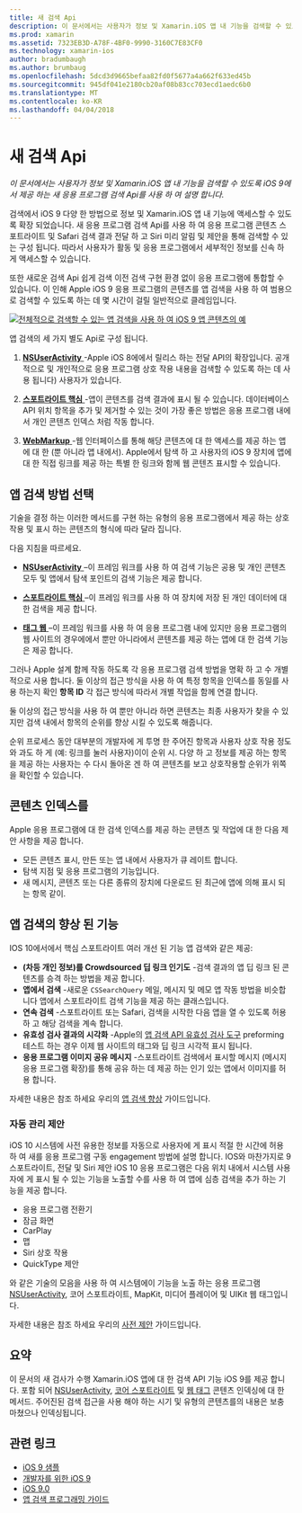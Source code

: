 ```yaml
---
title: 새 검색 Api
description: 이 문서에서는 사용자가 정보 및 Xamarin.iOS 앱 내 기능을 검색할 수 있도록 iOS 9에서 제공 하는 새 응용 프로그램 검색 Api를 사용 하 여 설명 합니다.
ms.prod: xamarin
ms.assetid: 7323EB3D-A78F-4BF0-9990-3160C7E83CF0
ms.technology: xamarin-ios
author: bradumbaugh
ms.author: brumbaug
ms.openlocfilehash: 5dcd3d9665befaa82fd0f5677a4a662f633ed45b
ms.sourcegitcommit: 945df041e2180cb20af08b83cc703ecd1aedc6b0
ms.translationtype: MT
ms.contentlocale: ko-KR
ms.lasthandoff: 04/04/2018
---
```

# <a name="new-search-apis"></a>새 검색 Api

_이 문서에서는 사용자가 정보 및 Xamarin.iOS 앱 내 기능을 검색할 수 있도록 iOS 9에서 제공 하는 새 응용 프로그램 검색 Api를 사용 하 여 설명 합니다._

검색에서 iOS 9 다양 한 방법으로 정보 및 Xamarin.iOS 앱 내 기능에 액세스할 수 있도록 확장 되었습니다. 새 응용 프로그램 검색 Api를 사용 하 여 응용 프로그램 콘텐츠 스포트라이트 및 Safari 검색 결과 전달 하 고 Siri 미리 알림 및 제안을 통해 검색할 수 있는 구성 됩니다. 따라서 사용자가 활동 및 응용 프로그램에서 세부적인 정보를 신속 하 게 액세스할 수 있습니다.

또한 새로운 검색 Api 쉽게 검색 이전 검색 구현 환경 없이 응용 프로그램에 통합할 수 있습니다. 이 인해 Apple iOS 9 응용 프로그램의 콘텐츠를 앱 검색을 사용 하 여 범용으로 검색할 수 있도록 하는 데 몇 시간이 걸릴 일반적으로 클레임입니다.

[![](images/intro01.png "전체적으로 검색할 수 있는 앱 검색을 사용 하 여 iOS 9 앱 콘텐츠의 예")](images/intro01.png#lightbox)

앱 검색의 세 가지 별도 Api로 구성 됩니다.

1. [**NSUserActivity** ](nsuseractivity.md) -Apple iOS 8에에서 릴리스 하는 전달 API의 확장입니다. 공개적으로 및 개인적으로 응용 프로그램 상호 작용 내용을 검색할 수 있도록 하는 데 사용 됩니다) 사용자가 있습니다.

2. [**스포트라이트 핵심** ](corespotlight.md) -앱이 콘텐츠를 검색 결과에 표시 될 수 있습니다. 데이터베이스 API 위치 항목을 추가 및 제거할 수 있는 것이 가장 좋은 방법은 응용 프로그램 내에서 개인 콘텐츠 인덱스 처럼 작동 합니다.

3. [**WebMarkup** ](web-markup.md) -웹 인터페이스를 통해 해당 콘텐츠에 대 한 액세스를 제공 하는 앱에 대 한 (뿐 아니라 앱 내에서). Apple에서 탐색 하 고 사용자의 iOS 9 장치에 앱에 대 한 직접 링크를 제공 하는 특별 한 링크와 함께 웹 콘텐츠 표시할 수 있습니다.

## <a name="selecting-an-app-search-approach"></a>앱 검색 방법 선택

기술을 결정 하는 이러한 메서드를 구현 하는 유형의 응용 프로그램에서 제공 하는 상호 작용 및 표시 하는 콘텐츠의 형식에 따라 달라 집니다.

다음 지침을 따르세요.

- [**NSUserActivity** ](nsuseractivity.md) –이 프레임 워크를 사용 하 여 검색 기능은 공용 및 개인 콘텐츠 모두 및 앱에서 탐색 포인트의 검색 기능은 제공 합니다.

- [**스포트라이트 핵심** ](corespotlight.md) –이 프레임 워크를 사용 하 여 장치에 저장 된 개인 데이터에 대 한 검색을 제공 합니다.

- [**태그 웹** ](web-markup.md) –이 프레임 워크를 사용 하 여 응용 프로그램 내에 있지만 응용 프로그램의 웹 사이트의 경우에에서 뿐만 아니라에서 콘텐츠를 제공 하는 앱에 대 한 검색 기능은 제공 합니다.

그러나 Apple 설계 함께 작동 하도록 각 응용 프로그램 검색 방법을 명확 하 고 수 개별적으로 사용 합니다. 둘 이상의 접근 방식을 사용 하 여 특정 항목을 인덱스를 동일를 사용 하는지 확인 **항목 ID** 각 접근 방식에 따라서 개별 작업을 함께 연결 합니다.

둘 이상의 접근 방식을 사용 하 여 뿐만 아니라 하면 콘텐츠는 최종 사용자가 찾을 수 있지만 검색 내에서 항목의 순위를 향상 시킬 수 있도록 해줍니다.

순위 프로세스 동안 대부분의 개발자에 게 투명 한 주어진 항목과 사용자 상호 작용 정도와 과도 하 게 (예: 링크를 눌러 사용자)이이 순위 시.
다양 하 고 정보를 제공 하는 항목을 제공 하는 사용자는 수 다시 돌아온 겐 하 여 콘텐츠를 보고 상호작용할 순위가 위쪽을 확인할 수 있습니다.

## <a name="what-content-to-index"></a>콘텐츠 인덱스를

Apple 응용 프로그램에 대 한 검색 인덱스를 제공 하는 콘텐츠 및 작업에 대 한 다음 제안 사항을 제공 합니다.

 - 모든 콘텐츠 표시, 만든 또는 앱 내에서 사용자가 큐 레이트 합니다.
 - 탐색 지점 및 응용 프로그램의 기능입니다.
 - 새 메시지, 콘텐츠 또는 다른 종류의 장치에 다운로드 된 최근에 앱에 의해 표시 되는 항목 같이.

## <a name="app-search-enhancements"></a>앱 검색의 향상 된 기능

IOS 10에서에서 핵심 스포트라이트 여러 개선 된 기능 앱 검색와 같은 제공:

- **(차등 개인 정보)를 Crowdsourced 딥 링크 인기도** -검색 결과의 앱 딥 링크 된 콘텐츠를 승격 하는 방법을 제공 합니다.
- **앱에서 검색** -새로운 `CSSearchQuery` 메일, 메시지 및 메모 앱 작동 방법을 비슷합니다 앱에서 스포트라이트 검색 기능을 제공 하는 클래스입니다.
- **연속 검색** -스포트라이트 또는 Safari, 검색을 시작한 다음 앱을 열 수 있도록 허용 하 고 해당 검색을 계속 합니다.
- **유효성 검사 결과의 시각화** -Apple의 [앱 검색 API 유효성 검사 도구](https://search.developer.apple.com/appsearch-validation-tool) preforming 테스트 하는 경우 이제 웹 사이트의 태그와 딥 링크 시각적 표시 됩니다.
- **응용 프로그램 이미지 공유 메시지** -스포트라이트 검색에서 표시할 메시지 (메시지 응용 프로그램 확장)를 통해 공유 하는 데 제공 하는 인기 있는 앱에서 이미지를 허용 합니다.

자세한 내용은 참조 하세요 우리의 [앱 검색 향상](~/ios/platform/search/app-search-enhancements.md) 가이드입니다.

### <a name="proactive-suggestions"></a>자동 관리 제안

iOS 10 시스템에 사전 유용한 정보를 자동으로 사용자에 게 표시 적절 한 시간에 허용 하 여 새를 응용 프로그램 구동 engagement 방법에 설명 합니다. IOS와 마찬가지로 9 스포트라이트, 전달 및 Siri 제안 iOS 10 응용 프로그램은 다음 위치 내에서 시스템 사용자에 게 표시 될 수 있는 기능을 노출할 수를 사용 하 여 앱에 심층 검색을 추가 하는 기능을 제공 합니다.

- 응용 프로그램 전환기
- 잠금 화면
- CarPlay
- 맵
- Siri 상호 작용
- QuickType 제안 

와 같은 기술의 모음을 사용 하 여 시스템에이 기능을 노출 하는 응용 프로그램 [NSUserActivity](https://developer.xamarin.com/api/type/Foundation.NSUserActivity/), 코어 스포트라이트, MapKit, 미디어 플레이어 및 UIKit 웹 태그입니다.

자세한 내용은 참조 하세요 우리의 [사전 제안](~/ios/platform/search/proactive-suggestions.md) 가이드입니다.

## <a name="summary"></a>요약

이 문서의 새 검사가 수행 Xamarin.iOS 앱에 대 한 검색 API 기능 iOS 9를 제공 합니다. 포함 되어 [NSUserActivity](nsuseractivity.md), [코어 스포트라이트](corespotlight.md) 및 [웹 태그](web-markup.md) 콘텐츠 인덱싱에 대 한 메서드. 주어진된 검색 접근을 사용 해야 하는 시기 및 유형의 콘텐츠를의 내용은 보충 마쳤으나 인덱싱됩니다.



## <a name="related-links"></a>관련 링크

- [iOS 9 샘플](https://developer.xamarin.com/samples/ios/iOS9/)
- [개발자를 위한 iOS 9](https://developer.apple.com/ios/pre-release/)
- [iOS 9.0](https://developer.apple.com/library/prerelease/ios/releasenotes/General/WhatsNewIniOS/Articles/iOS9.html)
- [앱 검색 프로그래밍 가이드](https://developer.apple.com/library/prerelease/ios/documentation/General/Conceptual/AppSearch/index.html#//apple_ref/doc/uid/TP40016308)

